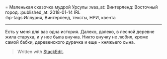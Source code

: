 = Маленькая сказочка мудрой Урсулы
:was_at: Винтерленд: Восточный город.
:published_at: 2018-01-14 IRL  
:hp-tags:Иллурия, Винтерленд, тексты, НРИ, квента

------------
Есть у меня для вас одна история. Далеко, далеко, в лесной деревне жила старуха, и у нее была внучка. Никто внучку не любил, кроме самой бабки, деревенского дурачка и еще  - княжьего сына.

> Written with [StackEdit](https://stackedit.io/).
